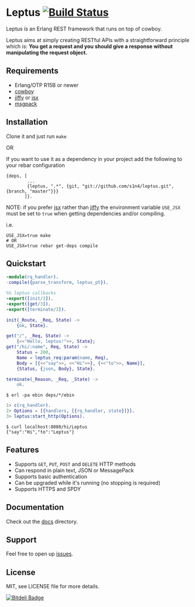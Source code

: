 # Leptus [![Build Status](https://travis-ci.org/s1n4/leptus.png?branch=master)](https://travis-ci.org/s1n4/leptus)

Leptus is an Erlang REST framework that runs on top of cowboy.

Leptus aims at simply creating RESTful APIs with a straightforward principle which is:
**You get a request and you should give a response without manipulating the request object.**

## Requirements

  * Erlang/OTP R15B or newer
  * [cowboy](https://github.com/extend/cowboy)
  * [jiffy](https://github.com/davisp/jiffy) or [jsx](https://github.com/talentdeficit/jsx)
  * [msgpack](https://github.com/msgpack/msgpack-erlang)

## Installation

Clone it and just run `make`

OR

If you want to use it as a dependency in your project add the following to your rebar configuration

```
{deps, [
        ...
        {leptus, ".*", {git, "git://github.com/s1n4/leptus.git", {branch, "master"}}}
       ]}.
```

NOTE: if you prefer [jsx](https://github.com/talentdeficit/jsx) rather than [jiffy](https://github.com/davisp/jiffy)
the environment variable `USE_JSX` must be set to `true` when getting dependencies and/or compiling.

i.e.
```
USE_JSX=true make
# OR
USE_JSX=true rebar get-deps compile
```

## Quickstart

```erlang
-module(rq_handler).
-compile({parse_transform, leptus_pt}).

%% leptus callbacks
-export([init/3]).
-export([get/3]).
-export([terminate/3]).

init(_Route, _Req, State) ->
    {ok, State}.

get("/", _Req, State) ->
    {<<"Hello, leptus!">>, State};
get("/hi/:name", Req, State) ->
    Status = 200,
    Name = leptus_req:param(name, Req),
    Body = [{<<"say">>, <<"Hi">>}, {<<"to">>, Name}],
    {Status, {json, Body}, State}.

terminate(_Reason, _Req, _State) ->
    ok.
```

```
$ erl -pa ebin deps/*/ebin
```

```erlang
1> c(rq_handler).
2> Options = [{handlers, [{rq_handler, state}]}].
3> leptus:start_http(Options).
```

```
$ curl localhost:8080/hi/Leptus
{"say":"Hi","to":"Leptus"}
```

## Features

* Supports `GET`, `PUT`, `POST` and `DELETE` HTTP methods
* Can respond in plain text, JSON or MessagePack
* Supports basic authentication
* Can be upgraded while it's running (no stopping is required)
* Supports HTTPS and SPDY

## Documentation

Check out the [docs](docs) directory.

## Support

Feel free to open up [issues](https://github.com/s1n4/leptus/issues).

## License

MIT, see LICENSE file for more details.

[![Bitdeli Badge](https://d2weczhvl823v0.cloudfront.net/s1n4/leptus/trend.png)](https://bitdeli.com/free "Bitdeli Badge")
